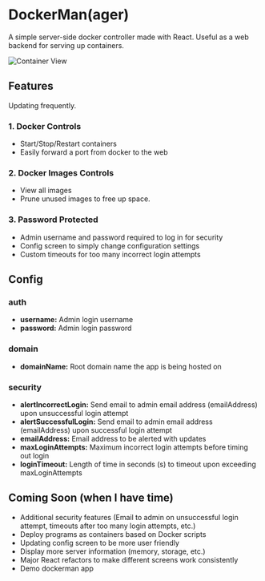 # DockerMan(ager)

A simple server-side docker controller made with React.  Useful as a web backend for serving up containers.

![Container View](https://i.imgur.com/FtDWSMN.png)

## Features

Updating frequently.

### 1. Docker Controls

- Start/Stop/Restart containers
- Easily forward a port from docker to the web

### 2. Docker Images Controls

- View all images
- Prune unused images to free up space.

### 3. Password Protected

- Admin username and password required to log in for security
- Config screen to simply change configuration settings
- Custom timeouts for too many incorrect login attempts

## Config

### auth

- **username:** Admin login username
- **password:** Admin login password

### domain

- **domainName:** Root domain name the app is being hosted on

### security

- **alertIncorrectLogin:** Send email to admin email address (emailAddress) upon unsuccessful login attempt
- **alertSuccessfulLogin:** Send email to admin email address (emailAddress) upon successful login attempt
- **emailAddress:** Email address to be alerted with updates
- **maxLoginAttempts:** Maximum incorrect login attempts before timing out login
- **loginTimeout:** Length of time in seconds (s) to timeout upon exceeding maxLoginAttempts

## Coming Soon (when I have time)

- Additional security features (Email to admin on unsuccessful login attempt, timeouts after too many login attempts, etc.)
- Deploy programs as containers based on Docker scripts
- Updating config screen to be more user friendly
- Display more server information (memory, storage, etc.)
- Major React refactors to make different screens work consistently
- Demo dockerman app
